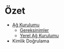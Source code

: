 # Özet

* [Ağ Kurulumu](001_network_setup/intro.md)
    * [Gereksinimler](001_network_setup/requirements.md)
    * [Yerel Ağ Kurulumu](001_network_setup/local_network_setup.md)
* Kimlik Doğrulama
